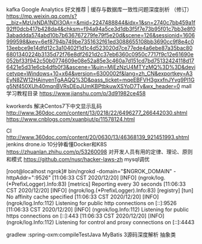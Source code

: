 kafka
Google Analytics
好文推荐 | 缓存与数据库一致性问题深度剖析 （修订）
	https://mp.weixin.qq.com/s?__biz=MzUxNDA1NDI3OA==&mid=2247488844&idx=1&sn=2740c7bb459a1f92ff0dcb417b428da4&chksm=f94a94a5ce3d1db3f5f7e73b95f01c7bb3e8f03abaddda574abd10b7b636767279fe79f5e20d&scene=126&sessionid=1606999598&key=6ef8794b749be7351632f61ed3088655108bb3690cc9f8e4c013eebce9e14dfd12c3a10402f1d1c4d523020d7ce77ede4a6ebe87a35bac806801340224b3135d72f76e8df2621d2c37eb6360c0950c7717f9c12e61690e052bf33f942c50b0774609e08e52a85e3c460a7d151cd7bd75132424118d176421e5d31e6cb4dfb0f3&ascene=1&uin=MjEzNzU4MTYzMQ%3D%3D&devicetype=Windows+10+x64&version=6300002f&lang=zh_CN&exportkey=A3EyN8ZW12HAinyenTgAAQQ%3D&pass_ticket=mqeEBFVH3gxxfnJYvg9PI1Gg5Nf450XUh40mqnBVRsDEpJUmKBPtbkuwXSYoD7Ty&wx_header=0
mall学习教程目录
	https://www.jianshu.com/p/3d91982ce458

kworkerds
解决Centos7下中文显示乱码
http://www.360doc.com/content/13/0218/22/6496277_266442030.shtml
https://www.cnblogs.com/xuanbjut/p/11578124.html

CI
http://www.360doc.com/content/20/0630/13/46368139_921451993.shtml
jenkins
drone.io
10分钟看懂Docker和K8S
	https://zhuanlan.zhihu.com/p/53260098
对开发人员有用的定律、理论、原则和模式
	https://github.com/nusr/hacker-laws-zh
mysql调优

[root@localhost ngrok]# bin/ngrokd -domain="$NGROK_DOMAIN" -httpAddr=":9526"
[11:06:33 CST 2020/12/20] [INFO] (ngrok/log.(*PrefixLogger).Info:83) [metrics] Reporting every 30 seconds
[11:06:33 CST 2020/12/20] [INFO] (ngrok/log.(*PrefixLogger).Info:83) [registry] [tun] No affinity cache specified
[11:06:33 CST 2020/12/20] [INFO] (ngrok/log.Info:112) Listening for public http connections on [::]:9526
[11:06:33 CST 2020/12/20] [INFO] (ngrok/log.Info:112) Listening for public https connections on [::]:443
[11:06:33 CST 2020/12/20] [INFO] (ngrok/log.Info:112) Listening for control and proxy connections on [::]:4443


gradlew :spring-oxm:compileTestJava
MyBatis 3源码深度解析
抽象类